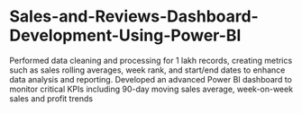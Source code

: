 # Sales-and-Reviews-Dashboard-Development-Using-Power-BI
Performed data cleaning and processing for 1 lakh records, creating metrics such as sales rolling averages, week rank, and start/end dates to enhance data analysis and reporting.   Developed an advanced Power BI dashboard to monitor critical KPIs including 90-day moving sales average, week-on-week sales and profit trends
